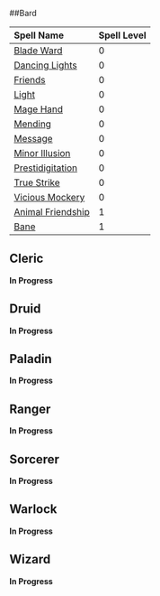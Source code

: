 ##Bard

| Spell Name                                    | Spell Level |
|:----------------------------------------------|:------------|
| [Blade Ward](./0/blade_ward.md)               | 0           |
| [Dancing Lights](./0/dancing_lights.md)       | 0           |
| [Friends](./0/friends.md)                     | 0           |
| [Light](./0/light.md)                         | 0           |
| [Mage Hand](./0/mage_hand.md)                 | 0           |
| [Mending](./0/mending.md)                     | 0           |
| [Message](./0/message.md)                     | 0           |
| [Minor Illusion](./0/minor_illusion.md)       | 0           |
| [Prestidigitation](./0/prestidigitation.md)   | 0           |
| [True Strike](./0/true_strike.md)             | 0           |
| [Vicious Mockery](./0/vicious_mockery.md)     | 0           |
| [Animal Friendship](./1/animal_friendship.md) | 1           |
| [Bane](./1/bane.md)                           | 1           |

Cleric
------

**In Progress**

Druid
-----

**In Progress**

Paladin
-------

**In Progress**

Ranger
------

**In Progress**

Sorcerer
--------

**In Progress**

Warlock
-------

**In Progress**

Wizard
------

**In Progress**
